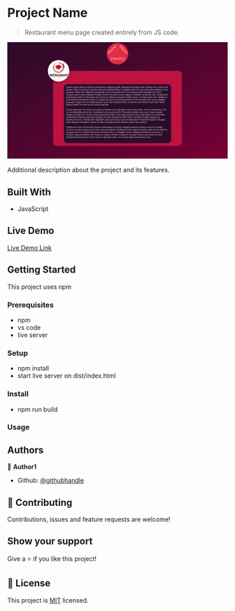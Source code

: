 # Project Name

> Restaurant menu page created entirely from JS code.

![screenshot](./docs/SS.gif)

Additional description about the project and its features.

## Built With

- JavaScript

## Live Demo

[Live Demo Link](https://edlingao.github.io/RestaurantJS/)


## Getting Started

This project uses npm

### Prerequisites
- npm
- vs code
- live server

### Setup
- npm install
- start live server on dist/index.html
### Install
- npm run build
### Usage





## Authors

👤 **Author1**

- Github: [@githubhandle](https://github.com/edlingao)


## 🤝 Contributing

Contributions, issues and feature requests are welcome!


## Show your support

Give a ⭐️ if you like this project!

## 📝 License

This project is [MIT](lic.url) licensed.
